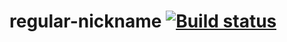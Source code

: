 # regular-nickname  [![Build status](https://ci.appveyor.com/api/projects/status/4jh39n34ftkwi7rg?svg=true)](https://ci.appveyor.com/project/Meg-mila/regular-nickname)
